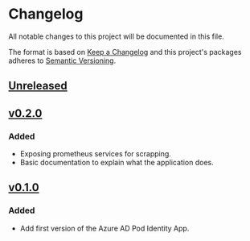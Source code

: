 # Changelog

All notable changes to this project will be documented in this file.

The format is based on [Keep a Changelog](http://keepachangelog.com/en/1.0.0/)
and this project's packages adheres to [Semantic Versioning](http://semver.org/spec/v2.0.0.html).

## [Unreleased]

## [v0.2.0]

### Added

- Exposing prometheus services for scrapping.
- Basic documentation to explain what the application does.


## [v0.1.0]

### Added

- Add first version of the Azure AD Pod Identity App.

[Unreleased]: https://github.com/giantswarm/azure-ad-pod-identity-app/compare/v0.2.0...master
[v0.2.0]: https://github.com/giantswarm/azure-ad-pod-identity-app/releases/tag/v0.2.0
[v0.1.0]: https://github.com/giantswarm/azure-ad-pod-identity-app/releases/tag/v0.1.0
